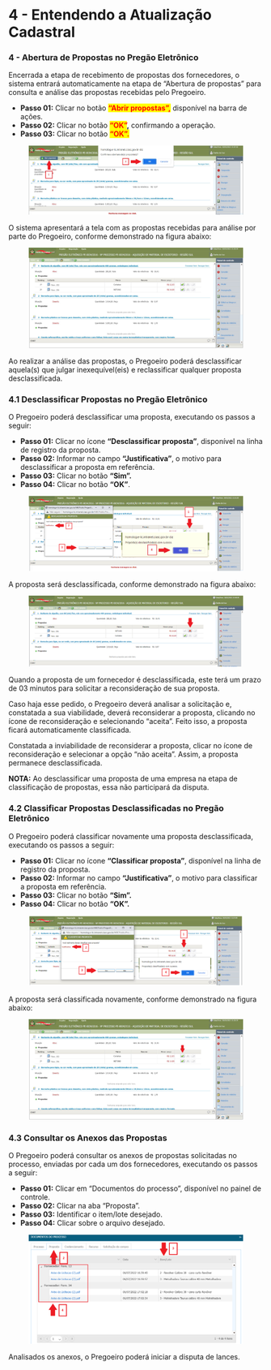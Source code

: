 # 4 - Entendendo a Atualização Cadastral

### 4 - Abertura de Propostas no Pregão Eletrônico

Encerrada a etapa de recebimento de propostas dos fornecedores, o sistema entrará automaticamente na etapa de “Abertura de propostas” para consulta e análise das propostas recebidas pelo Pregoeiro.

* **Passo 01:** Clicar no botão <mark style="color:red;">**“Abrir propostas”,**</mark> disponível na barra de ações.&#x20;
* **Passo 02:** Clicar no botão <mark style="color:red;">**“OK”**</mark>**,** confirmando a operação.&#x20;
* **Passo 03:** Clicar no botão <mark style="color:red;">**“OK”.**</mark>

<figure><img src="../../.gitbook/assets/image (8) (1).png" alt=""><figcaption></figcaption></figure>

O sistema apresentará a tela com as propostas recebidas para análise por parte do Pregoeiro, conforme demonstrado na figura abaixo:

<figure><img src="../../.gitbook/assets/image (9) (1).png" alt=""><figcaption></figcaption></figure>

Ao realizar a análise das propostas, o Pregoeiro poderá desclassificar aquela(s) que julgar inexequível(eis) e reclassificar qualquer proposta desclassificada.

### 4.1 Desclassificar Propostas no Pregão Eletrônico

O Pregoeiro poderá desclassificar uma proposta, executando os passos a seguir:&#x20;

* **Passo 01:** Clicar no ícone **“Desclassificar proposta”**, disponível na linha de registro da proposta.&#x20;
* **Passo 02:** Informar no campo **“Justificativa”**, o motivo para desclassificar a proposta em referência.&#x20;
* **Passo 03:** Clicar no botão **“Sim”.**&#x20;
* **Passo 04:** Clicar no botão **“OK”**.

<figure><img src="../../.gitbook/assets/image (10) (1).png" alt=""><figcaption></figcaption></figure>

A proposta será desclassificada, conforme demonstrado na figura abaixo:

<figure><img src="../../.gitbook/assets/image (11) (1).png" alt=""><figcaption></figcaption></figure>

Quando a proposta de um fornecedor é desclassificada, este terá um prazo de 03 minutos para solicitar a reconsideração de sua proposta.&#x20;

Caso haja esse pedido, o Pregoeiro deverá analisar a solicitação e, constatada a sua viabilidade, deverá reconsiderar a proposta, clicando no ícone de reconsideração e selecionando “aceita”. Feito isso, a proposta ficará automaticamente classificada.&#x20;

Constatada a inviabilidade de reconsiderar a proposta, clicar no ícone de reconsideração e selecionar a opção “não aceita”. Assim, a proposta permanece desclassificada.&#x20;

**NOTA:** Ao desclassificar uma proposta de uma empresa na etapa de classificação de propostas, essa não participará da disputa.

### 4.2 Classificar Propostas Desclassificadas no Pregão Eletrônico

O Pregoeiro poderá classificar novamente uma proposta desclassificada, executando os passos a seguir:

* **Passo 01:** Clicar no ícone **“Classificar proposta”**, disponível na linha de registro da proposta.&#x20;
* **Passo 02:** Informar no campo **“Justificativa”**, o motivo para classificar a proposta em referência.&#x20;
* **Passo 03:** Clicar no botão **“Sim”.**&#x20;
* **Passo 04:** Clicar no botão **“OK”.**

<figure><img src="../../.gitbook/assets/image (12) (1).png" alt=""><figcaption></figcaption></figure>

A proposta será classificada novamente, conforme demonstrado na figura abaixo:

<figure><img src="../../.gitbook/assets/image (13) (1).png" alt=""><figcaption></figcaption></figure>

### 4.3 Consultar os Anexos das Propostas

O Pregoeiro poderá consultar os anexos de propostas solicitadas no processo, enviadas por cada um dos fornecedores, executando os passos a seguir:

* **Passo 01:** Clicar em “Documentos do processo”, disponível no painel de controle.&#x20;
* **Passo 02:** Clicar na aba “Proposta”.&#x20;
* **Passo 03:** Identificar o item/lote desejado.
* **Passo 04:** Clicar sobre o arquivo desejado.&#x20;

<figure><img src="../../.gitbook/assets/image (14) (1).png" alt=""><figcaption></figcaption></figure>

Analisados os anexos, o Pregoeiro poderá iniciar a disputa de lances.
